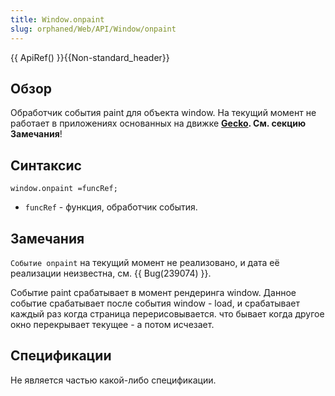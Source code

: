 ```yaml
---
title: Window.onpaint
slug: orphaned/Web/API/Window/onpaint
---
```


{{ ApiRef() }}{{Non-standard_header}}

## Обзор

Обработчик события paint для объекта window. На текущий момент не работает в приложениях основанных на движке **[Gecko](en/Gecko). См. секцию Замечания**!

## Синтаксис

```
window.onpaint =funcRef;
```

- `funcRef` - функция, обработчик события.

## Замечания

`Событие onpaint` на текущий момент не реализовано, и дата её реализации неизвестна, см. {{ Bug(239074) }}.

Событие paint срабатывает в момент рендеринга window. Данное событие срабатывает после события window - load, и срабатывает каждый раз когда страница перерисовывается. что бывает когда другое окно перекрывает текущее - а потом исчезает.

## Спецификации

Не является частью какой-либо спецификации.
